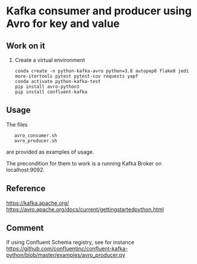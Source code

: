 # Kafka consumer and producer using Avro for key and value

## Work on it

1. Create a virtual environment


       conda create -n python-kafka-avro python=3.8 autopep8 flake8 jedi more-itertools pytest pytest-cov requests yapf
       conda activate python-kafka-test 
       pip install avro-python3
       pip install confluent-kafka


## Usage

The files

       avro_consumer.sh
       avro_producer.sh

are provided as examples of usage. 

The precondition for them to work is a running Kafka Broker on localhost:9092.

## Reference

https://kafka.apache.org/
https://avro.apache.org/docs/current/gettingstartedpython.html

## Comment

If using Confluent Schema registry, see for instance 
https://github.com/confluentinc/confluent-kafka-python/blob/master/examples/avro_producer.py

